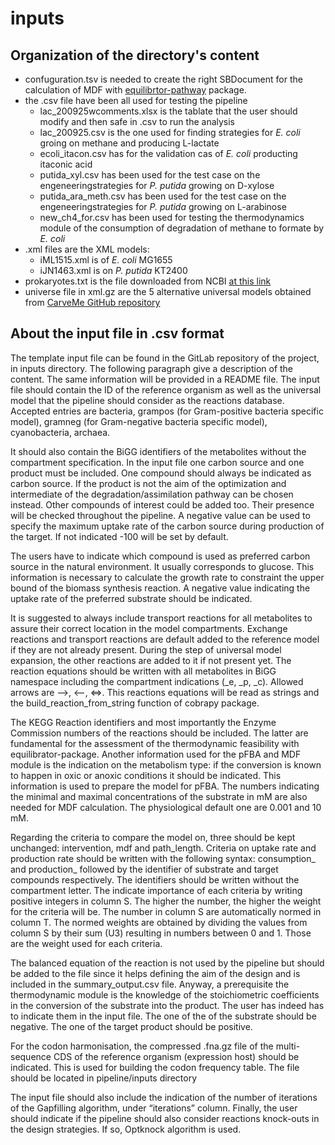# inputs
## Organization of the directory's content
* confuguration.tsv is needed to create the right SBDocument for the calculation of MDF with [equilibrtor-pathway](https://gitlab.com/equilibrator/equilibrator-pathway) package.
* the .csv file have been all used for testing the pipeline
    - lac_200925wcomments.xlsx is the tablate that the user should modify and then safe in .csv to run the analysis 
    - lac_200925.csv is the one used for finding strategies for _E. coli_ groing on methane and producing L-lactate
    - ecoli_itacon.csv has for the validation cas of _E. coli_ producting itaconic acid
    - putida_xyl.csv has been used for the test case on the engeneeringstrategies for _P. putida_ growing on D-xylose
    -  putida_ara_meth.csv has been used for the test case on the engeneeringstrategies for _P. putida_ growing on L-arabinose
    - new_ch4_for.csv has been used for testing the thermodynamics module of the consumption of degradation of methane to formate by _E. coli_
* .xml files are the XML models:
    - iML1515.xml is of _E. coli_ MG1655
    - iJN1463.xml is on _P. putida_ KT2400 
* prokaryotes.txt is the file downloaded from NCBI [at this link](https://ftp.ncbi.nlm.nih.gov/genomes/GENOME_REPORTS/)
* universe file in xml.gz are the 5 alternative universal models obtained from [CarveMe GitHub repository](https://github.com/cdanielmachado/carveme/tree/master/carveme/data/generated)

## About the input file in .csv format
The template input file can be found in the GitLab repository of the project, in inputs directory. The following paragraph give a description of the content. The same information will be provided in a README file.
The input file should contain the ID of the reference organism as well as the universal model that the pipeline should consider as the reactions database. Accepted entries are bacteria, grampos (for Gram-positive bacteria specific model), gramneg (for Gram-negative bacteria specific model), cyanobacteria, archaea. 

It should also contain the BiGG identifiers of the metabolites without the compartment specification. In the input file one carbon source and one product must be included. One compound should always be indicated as carbon source. If the product is not the aim of the optimization and intermediate of the degradation/assimilation pathway can be chosen instead. Other compounds of interest could be added too. Their presence will be checked throughout the pipeline. A negative value can be used to specify the maximum uptake rate of the carbon source during production of the target. If not indicated -100 will be set by default. 

The users have to indicate which compound is used as preferred carbon source in the natural environment. It usually corresponds to glucose. This information is necessary to calculate the growth rate to constraint the upper bound of the biomass synthesis reaction. A negative value indicating the uptake rate of the preferred substrate should be indicated.

It is suggested to always include transport reactions for all metabolites to assure their correct location in the model compartments. Exchange reactions and transport reactions are default added to the reference model if they are not already present. During the step of universal model expansion, the other reactions are added to it if not present yet. The reaction equations should be written with all metabolites in BiGG namespace including the compartment indications (_e, _p, _c). Allowed arrows are -->, <--, <=>. This reactions equations will be read as strings and the build_reaction_from_string function of cobrapy package. 

The KEGG Reaction identifiers and most importantly the Enzyme Commission numbers of the reactions should be included. The latter are fundamental for the assessment of the thermodynamic feasibility with equilibrator-package. Another information used for the pFBA and MDF module is the indication on the metabolism type: if the conversion is known to happen in oxic or anoxic conditions it should be indicated. This information is used to prepare the model for pFBA. The numbers indicating the minimal and maximal concentrations of the substrate in mM are also needed for MDF calculation. The physiological default one are 0.001 and 10 mM.	

Regarding the criteria to compare the model on, three should be kept unchanged: intervention, mdf and path_length. Criteria on uptake rate and production rate should be written with the following syntax: consumption_ and production_ followed by the identifier of substrate and target compounds respectively. The identifiers should be written without the compartment letter. The indicate importance of each criteria by writing positive integers in column S. The higher the number, the higher the weight for the criteria will be. The number in column S are automatically normed in column T. The normed weights are obtained by dividing the values from column S by their sum (U3) resulting in numbers between 0 and 1. Those are the weight used for each criteria.	

The balanced equation of the reaction is not used by the pipeline but should be added to the file since it helps defining the aim of the design and is included in the summary_output.csv file. Anyway, a prerequisite the thermodynamic module is the knowledge of the stoichiometric coefficients in the conversion of the substrate into the product. The user has indeed has to indicate them in the input file. The one of the of the substrate should be negative. The one of the target product should be positive. 

For the codon harmonisation, the compressed .fna.gz file of the multi-sequence CDS of the reference organism (expression host) should be indicated. This is used for building the codon frequency table. The file should be located in pipeline/inputs directory	

The input file should also include the indication of the number of iterations of the Gapfilling algorithm, under “iterations” column. Finally, the user should indicate if the pipeline should also consider reactions knock-outs in the design strategies. If so, Optknock algorithm is used.
